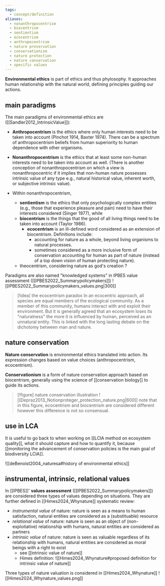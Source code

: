 ```yaml
---
tags:
  - concept/definition
aliases:
  - nonanthropocentrism
  - biocentrism
  - sentientism
  - ecocentrism
  - anthropocentrism
  - nature preservation
  - conservationism
  - nature protection
  - nature conservation
  - specific values
---
```

**Environmental ethics** is part of ethics and thus phylosophy. It approaches human relationship with the natural world, defining principles guiding our actions.
## main paradigms
The main paradigms of environmental ethics are ([[Sandler2012_IntrinsicValue]]):
- **Anthropocentrism** is the ethics where only human interests need to be taken into account (Pinchot 1914, Baxter 1974). There can be a spectrum of anthropocentrism beliefs from human superiority to human dependence with other organisms.
- **Nonanthropocentrism** is the ethics that at least some non-human interests need to be taken into account as well. (There is another conception of nonanthropocentrism on which a view is nonanthropocentric if it implies that non-human nature possesses intrinsic value of any type e.g., natural historical value, inherent worth, or subjective intrinsic value).

- Within nonanthropocentrism, 
	- **sentientism** is the ethics that only psychologically complex entities (e.g., those that experience pleasure and pain) need to have their interests considered (Singer 1977), while
	- **biocentrism** is the things that the good of all living things need to be taken into account (Taylor 1986).
		- **ecocentrism** is an ill-defined word considered as an extension of biocentrism. Definitions include:
			- accounting for nature as a whole, beyond living organisms to natural processes.
			- sometimes considered as a more inclusive form of conservation accounting for human as part of nature (instead of a top down vision of human protecting nature).
	- theocentrism, considering nature as god's creation ?

Paradigms are also named "knowledged systems" in IPBES value assessment ([[IPBES2022_Summarypolicymakers]])
![[IPBES2022_Summarypolicymakers_values.png|300]]

>[!idea] the ecocentrism paradox
>In an ecocentric approach, all species are equal members of the ecological community. As a member of this community, humans interact with and exploit their environment. But it is generally agreed that an ecosystem loses its "naturalness" the more it is influenced by human, perceived as an unnatural entity. This is linked with the long lasting debate on the dichotomy between man and nature.
## nature conservation
**Nature conservation** is environmental ethics translated into action. Its expression changes based on value choices (anthropocentrism, ecocentrism).

**Conservationism** is a form of nature conservation approach based on biocentrism, generally using the science of [[conservation biology]] to guide its actions.

>[!figure] nature conservation illustration
> ![[Depraz2013_Notionproteger_protection_nature.png|600]]
> note that in this figure, ecocentrism and biocentrism are considered different however this difference is not so consensual.

## use in LCA
It is useful to go back to when working on [[LCIA method on ecosystem quality]], what it should capture and how to quantify it, because [[monitoring the advancement of conservation policies is the main goal of biodiversity LCIA]].

![[deBenoist2004_naturesa#history of environmental ethics]]
## instrumental, intrinsic, relational values
In [[IPBES]]' **values assessment** ([[IPBES2022_Summarypolicymakers]]) are considered three types of values depending on situations. They are further defined in [[Himes2024_Whynature]] systematic review:
- *instrumental value* of nature: nature is seen as a means to human satisfaction, natural entities are considered as a (substituable) resource 
- *relational value* of nature: nature is seen as an object of (non-exploitative) relationship with humans, natural entities are considered as partners
- *intrinsic value* of nature: nature is seen as valuable regardless of its relationship with humans, natural entities are considered as moral beings with a right to exist
	- see [[intrinsic value of nature]]
	- Himes definition: ![[Himes2024_Whynature#proposed definition for intrinsic value of nature]]

Three types of nature valuation is considered in [[Himes2024_Whynature]]
![[Himes2024_Whynature_values.png]]